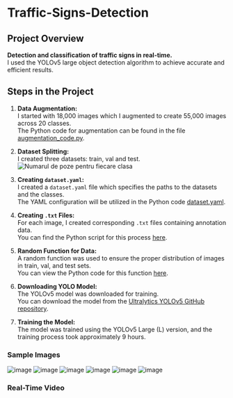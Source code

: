 # Traffic-Signs-Detection

## Project Overview

**Detection and classification of traffic signs in real-time.**  
I used the YOLOv5 large object detection algorithm to achieve accurate and efficient results.

## Steps in the Project

1. **Data Augmentation:**  
   I started with 18,000 images which I augmented to create 55,000 images across 20 classes.  
   The Python code for augmentation can be found in the file [augmentation_code.py](augmentation_code.py).

2. **Dataset Splitting:**  
   I created three datasets: train, val and test.
![Numarul de poze pentru fiecare clasa](https://github.com/user-attachments/assets/f68799e4-a9d0-4e8f-a12f-39fbbf1c7bff)

3. **Creating `dataset.yaml`:**  
   I created a `dataset.yaml` file which specifies the paths to the datasets and the classes.  
   The YAML configuration will be utilized in the Python code [dataset.yaml](dataset).

4. **Creating `.txt` Files:**  
   For each image, I created corresponding `.txt` files containing annotation data.  
   You can find the Python script for this process [here](creare_txt).

5. **Random Function for Data:**  
   A random function was used to ensure the proper distribution of images in train, val, and test sets.  
   You can view the Python code for this function [here](functia_random).

6. **Downloading YOLO Model:**  
   The YOLOv5 model was downloaded for training.  
   You can download the model from the [Ultralytics YOLOv5 GitHub repository](https://github.com/ultralytics/yolov5).

7. **Training the Model:**  
   The model was trained using the YOLOv5 Large (L) version, and the training process took approximately 9 hours.
   
### Sample Images
![image](https://github.com/user-attachments/assets/3a06b738-2fa7-4c65-9828-beb3c0aa75da)
![image](https://github.com/user-attachments/assets/3948e658-b7fc-4929-90d7-c51cfb2a8b7a)
![image](https://github.com/user-attachments/assets/cb0a9ba8-add4-4995-9fa5-789c4914850c)
![image](https://github.com/user-attachments/assets/208f4a55-715f-4afb-af39-0b03f1ce1834)
![image](https://github.com/user-attachments/assets/d35c5a9c-f159-488f-bfff-9ab7fee845a7)
![image](https://github.com/user-attachments/assets/a3babb24-1c06-434d-914c-03a4436a0720)


### Real-Time Video





